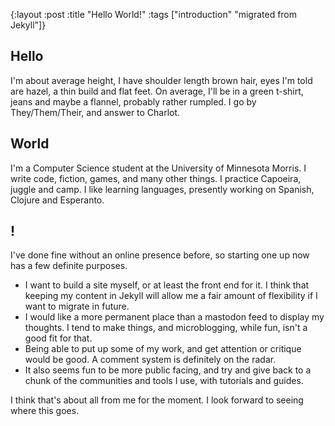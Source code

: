 {:layout :post
:title  "Hello World!"
:tags ["introduction" "migrated from Jekyll"]}

## Hello
I'm about average height, I have shoulder length brown hair, eyes I'm told are hazel, a thin build and flat feet. On average, I'll be in a green t-shirt, jeans and maybe a flannel, probably rather rumpled. I go by They/Them/Their, and answer to Charlot.

## World
I'm a Computer Science student at the University of Minnesota Morris. I write code, fiction, games, and many other things. I practice Capoeira, juggle and camp. I like learning languages, presently working on Spanish, Clojure and Esperanto.

## !
I've done fine without an online presence before, so starting one up now has a few definite purposes.
* I want to build a site myself, or at least the front end for it. I think that keeping my content in Jekyll will allow me a fair amount of flexibility if I want to migrate in future.
* I would like a more permanent place than a mastodon feed to display my thoughts. I tend to make things, and microblogging, while fun, isn't a good fit for that.
* Being able to put up some of my work, and get attention or critique would be good. A comment system is definitely on the radar.
* It also seems fun to be more public facing, and try and give back to a chunk of the communities and tools I use, with tutorials and guides.

I think that's about all from me for the moment. I look forward to seeing where this goes.
